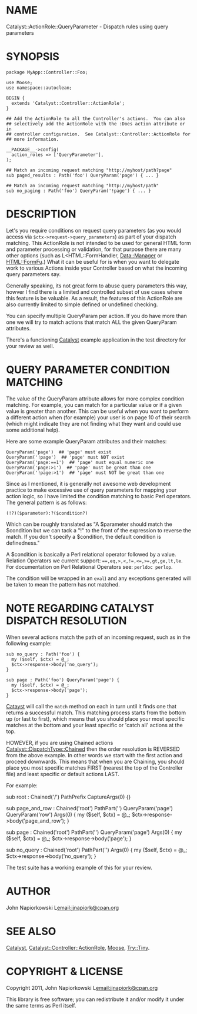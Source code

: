 # NAME

Catalyst::ActionRole::QueryParameter - Dispatch rules using query parameters

# SYNOPSIS

    package MyApp::Controller::Foo;

    use Moose;
    use namespace::autoclean;

    BEGIN {
      extends 'Catalyst::Controller::ActionRole';
    }

    ## Add the ActionRole to all the Controller's actions.  You can also
    ## selectively add the ActionRole with the :Does action attribute or in
    ## controller configuration.  See Catalyst::Controller::ActionRole for
    ## more information.

    __PACKAGE__->config(
      action_roles => ['QueryParameter'],
    );

    ## Match an incoming request matching "http://myhost/path?page"
    sub paged_results : Path('foo') QueryParam('page') { ... }

    ## Match an incoming request matching "http://myhost/path"
    sub no_paging : Path('foo') QueryParam('!page') { ... }

# DESCRIPTION

Let's you require conditions on request query parameters (as you would access
via `$ctx->request->query_parameters`) as part of your dispatch matching.
This ActionRole is not intended to be used for general HTML form and parameter
processing or validation, for that purpose there are many other options (such
as L<HTML::FormHandler, [Data::Manager](http://search.cpan.org/perldoc?Data::Manager) or <HTML::FormFu>.)  What it can be
useful for is when you want to delegate work to various Actions inside your
Controller based on what the incoming query parameters say.

Generally speaking, its not great form to abuse query parameters this way,
howver I find there is a limited and controlled subset of use cases where this
feature is be valuable.  As a result, the features of this ActionRole are
also currently limited to simple defined or undefined checking.

You can specify multiple QueryParam per action.  If you do have more than one
we will try to match actions that match ALL the given QueryParam attributes.

There's a functioning [Catalyst](http://search.cpan.org/perldoc?Catalyst) example application in the test directory for
your review as well.

# QUERY PARAMETER CONDITION MATCHING

The value of the QueryParam attribute allows for more complex condition
matching.  For example, you can match for a particular value or if a given
value is greater than another.  This can be useful when you want to perform
a different action when (for example) your user is on page 10 of their search
(which might indicate they are not finding what they want and could use some
additional help).

Here are some example QueryParam attributes and their matches:

    QueryParam('page')  ## 'page' must exist
    QueryParam('!page')  ## 'page' must NOT exist
    QueryParam('page:==1')  ## 'page' must equal numeric one
    QueryParam('page:>1')  ## 'page' must be great than one
    QueryParam('!page:>1')  ## 'page' must NOT be great than one

Since as I mentioned, it is generally not awesome web development practice to
make excessive use of query parameters for mapping your action logic, so I have
limited the condition matching to basic Perl operators.  The general pattern
is as follows:

    (!?)($parameter):?($condition?)

Which can be roughly translated as "A $parameter should match the $condition
but we can tack a "!" to the front of the expression to reverse the match.  If
you don't specify a $condition, the default condition is definedness."

A $condition is basically a Perl relational operator followed by a value.
Relation Operators we current support: `==,eq,>,<,!=,<=,>=,gt,ge,lt,le`.
For documentation on Perl Relational Operators see: `perldoc perlop`.

The condition will be wrapped in an `eval`) and any exceptions generated will
be taken to mean the pattern has not matched.

# NOTE REGARDING CATALYST DISPATCH RESOLUTION

When several actions match the path of an incoming request, such as in the
following example:

    sub no_query : Path('foo') {
      my ($self, $ctx) = @_;
      $ctx->response->body('no_query');
    }

    sub page : Path('foo') QueryParam('page') {
      my ($self, $ctx) = @_;
      $ctx->response->body('page');
    }

[Catayst](http://search.cpan.org/perldoc?Catayst) will call the `match` method on each in turn until it finds one
that returns a successful match.  This matching process starts from the
bottom up (or last to first), which means that you should place your most
specific matches at the bottom and your least specific or 'catch all' actions
at the top.

HOWEVER, if you are using Chained actions [Catalyst::DispatchType::Chained](http://search.cpan.org/perldoc?Catalyst::DispatchType::Chained)
then the order resolution is REVERSED from the above example.  In other words
we start with the first action and proceed downwards.  This means that when you
are Chaining, you should place you most specific matches FIRST (nearest the top
of the Controller file) and least specific or default actions LAST.

For example:

sub root : Chained('/') PathPrefix CaptureArgs(0) {}

  sub page_and_row
  : Chained('root') PathPart('') QueryParam('page') QueryParam('row') Args(0)
  {
    my ($self, $ctx) = @_;
    $ctx->response->body('page_and_row');
  }

  sub page : Chained('root') PathPart('')  QueryParam('page') Args(0)  {
    my ($self, $ctx) = @_;
    $ctx->response->body('page');
  }

  sub no_query : Chained('root') PathPart('') Args(0)  {
    my ($self, $ctx) = @_;
    $ctx->response->body('no_query');
  }



The test suite has a working example of this for your review.

# AUTHOR

John Napiorkowski L<email:jjnapiork@cpan.org>

# SEE ALSO

[Catalyst](http://search.cpan.org/perldoc?Catalyst), [Catalyst::Controller::ActionRole](http://search.cpan.org/perldoc?Catalyst::Controller::ActionRole), [Moose](http://search.cpan.org/perldoc?Moose), [Try::Tiny](http://search.cpan.org/perldoc?Try::Tiny).

# COPYRIGHT & LICENSE

Copyright 2011, John Napiorkowski L<email:jjnapiork@cpan.org>

This library is free software; you can redistribute it and/or modify it under
the same terms as Perl itself.